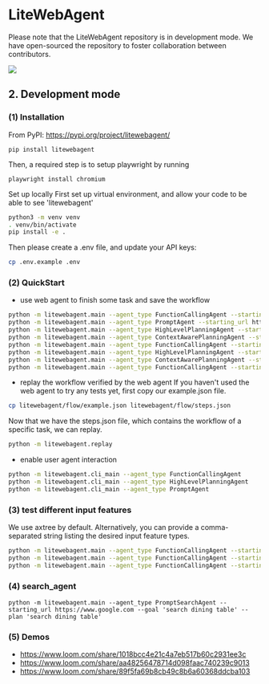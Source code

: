 # LiteWebAgent
Please note that the LiteWebAgent repository is in development mode. We have open-sourced the repository to foster collaboration between contributors.

<a href='https://danqingz.github.io/blog/2024/08/22/LiteWebAgent.html'><img src='https://img.shields.io/badge/BLOG-181717?logo=github&logoColor=white'></a>


## 2. Development mode
### (1) Installation
From PyPI: https://pypi.org/project/litewebagent/
```
pip install litewebagent 
```
Then, a required step is to setup playwright by running
```
playwright install chromium
```
Set up locally
First set up virtual environment, and allow your code to be able to see 'litewebagent'
```bash
python3 -m venv venv
. venv/bin/activate
pip install -e .
```
Then please create a .env file, and update your API keys:

```bash
cp .env.example .env
```

### (2) QuickStart
* use web agent to finish some task and save the workflow
```bash
python -m litewebagent.main --agent_type FunctionCallingAgent --starting_url https://www.google.com --goal 'search dining table' --plan 'search dining table'
python -m litewebagent.main --agent_type PromptAgent --starting_url https://www.google.com --goal 'search dining table' --plan 'search dining table' 
python -m litewebagent.main --agent_type HighLevelPlanningAgent --starting_url https://www.airbnb.com --goal "set destination as San Francisco, then search the results" --plan "(1) enter the 'San Francisco' as destination, (2) and click search"
python -m litewebagent.main --agent_type ContextAwarePlanningAgent --starting_url https://www.google.com --goal 'search dining table' --plan 'search dining table'
python -m litewebagent.main --agent_type FunctionCallingAgent --starting_url https://www.google.com --goal 'Find the pdf of the paper "GPT-4V(ision) is a Generalist Web Agent, if Grounded"' --plan 'Find the pdf of the paper "GPT-4V(ision) is a Generalist Web Agent, if Grounded"'
python -m litewebagent.main --agent_type HighLevelPlanningAgent --starting_url https://www.google.com --goal 'Find the pdf of the paper "GPT-4V(ision) is a Generalist Web Agent, if Grounded"' --plan 'Find the pdf of the paper "GPT-4V(ision) is a Generalist Web Agent, if Grounded"'
python -m litewebagent.main --agent_type ContextAwarePlanningAgent --starting_url https://www.google.com --goal 'Find the pdf of the paper "GPT-4V(ision) is a Generalist Web Agent, if Grounded"' --plan 'Find the pdf of the paper "GPT-4V(ision) is a Generalist Web Agent, if Grounded"'
python -m litewebagent.main --agent_type FunctionCallingAgent --starting_url https://www.google.com --goal 'Find the pdf of the paper "GPT-4V(ision) is a Generalist Web Agent, if Grounded"' --plan 'Find the pdf of the paper "GPT-4V(ision) is a Generalist Web Agent, if Grounded"'
```
* replay the workflow verified by the web agent
If you haven't used the web agent to try any tests yet, first copy our example.json file.
```bash
cp litewebagent/flow/example.json litewebagent/flow/steps.json 
```
Now that we have the steps.json file, which contains the workflow of a specific task, we can replay.
```bash
python -m litewebagent.replay
```

* enable user agent interaction

```bash
python -m litewebagent.cli_main --agent_type FunctionCallingAgent
python -m litewebagent.cli_main --agent_type HighLevelPlanningAgent 
python -m litewebagent.cli_main --agent_type PromptAgent
```

### (3) test different input features
We use axtree by default. Alternatively, you can provide a comma-separated string listing the desired input feature types.
```bash
python -m litewebagent.main --agent_type FunctionCallingAgent --starting_url https://www.airbnb.com --goal 'set destination as San Francisco, then search the results' --plan '(1) enter the "San Francisco" as destination, (2) and click search'
python -m litewebagent.main --agent_type FunctionCallingAgent --starting_url https://www.airbnb.com --goal 'set destination as San Francisco, then search the results' --plan '(1) enter the "San Francisco" as destination, (2) and click search' --features interactive_elements
python -m litewebagent.main --agent_type FunctionCallingAgent --starting_url https://www.airbnb.com --goal 'set destination as San Francisco, then search the results' --plan '(1) enter the "San Francisco" as destination, (2) and click search' --features axtree,interactive_elements
```

### (4) search_agent
```
python -m litewebagent.main --agent_type PromptSearchAgent --starting_url https://www.google.com --goal 'search dining table' --plan 'search dining table'
```

### (5) Demos
* https://www.loom.com/share/1018bcc4e21c4a7eb517b60c2931ee3c
* https://www.loom.com/share/aa48256478714d098faac740239c9013
* https://www.loom.com/share/89f5fa69b8cb49c8b6a60368ddcba103
